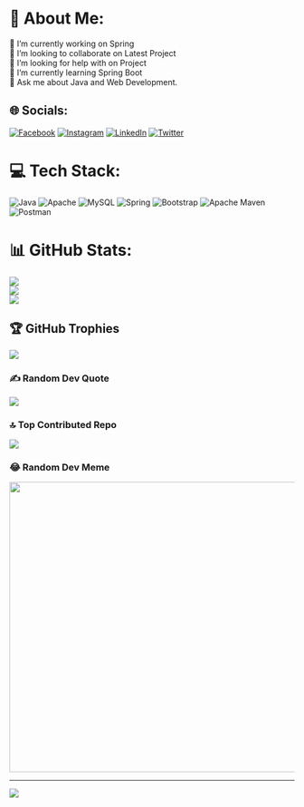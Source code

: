 # 💫 About Me:
🔭 I’m currently working on Spring<br>👯 I’m looking to collaborate on Latest Project<br>🤝 I’m looking for help with on Project<br>🌱 I’m currently learning Spring Boot<br>💬 Ask me about Java and Web Development.<br>


## 🌐 Socials:
[![Facebook](https://img.shields.io/badge/Facebook-%231877F2.svg?logo=Facebook&logoColor=white)](https://facebook.com/AkibKhan) [![Instagram](https://img.shields.io/badge/Instagram-%23E4405F.svg?logo=Instagram&logoColor=white)](https://instagram.com/__.akibkhan.__) [![LinkedIn](https://img.shields.io/badge/LinkedIn-%230077B5.svg?logo=linkedin&logoColor=white)](https://linkedin.com/in/MohammadAkibQureshi) [![Twitter](https://img.shields.io/badge/Twitter-%231DA1F2.svg?logo=Twitter&logoColor=white)](https://twitter.com/@AkibKha33355135) 

# 💻 Tech Stack:
![Java](https://img.shields.io/badge/java-%23ED8B00.svg?style=for-the-badge&logo=java&logoColor=white) ![Apache](https://img.shields.io/badge/apache-%23D42029.svg?style=for-the-badge&logo=apache&logoColor=white) ![MySQL](https://img.shields.io/badge/mysql-%2300f.svg?style=for-the-badge&logo=mysql&logoColor=white) ![Spring](https://img.shields.io/badge/spring-%236DB33F.svg?style=for-the-badge&logo=spring&logoColor=white) ![Bootstrap](https://img.shields.io/badge/bootstrap-%23563D7C.svg?style=for-the-badge&logo=bootstrap&logoColor=white) ![Apache Maven](https://img.shields.io/badge/Apache%20Maven-C71A36?style=for-the-badge&logo=Apache%20Maven&logoColor=white) ![Postman](https://img.shields.io/badge/Postman-FF6C37?style=for-the-badge&logo=postman&logoColor=white)
# 📊 GitHub Stats:
![](https://github-readme-stats.vercel.app/api?username=Akib2705&theme=dark&hide_border=false&include_all_commits=true&count_private=true)<br/>
![](https://github-readme-streak-stats.herokuapp.com/?user=Akib2705&theme=dark&hide_border=false)<br/>
![](https://github-readme-stats.vercel.app/api/top-langs/?username=Akib2705&theme=dark&hide_border=false&include_all_commits=true&count_private=true&layout=compact)

## 🏆 GitHub Trophies
![](https://github-profile-trophy.vercel.app/?username=Akib2705&theme=gitdimmed&no-frame=false&no-bg=true&margin-w=4)

### ✍️ Random Dev Quote
![](https://quotes-github-readme.vercel.app/api?type=horizontal&theme=radical)

### 🔝 Top Contributed Repo
![](https://github-contributor-stats.vercel.app/api?username=Akib2705&limit=5&theme=dark&combine_all_yearly_contributions=true)

### 😂 Random Dev Meme
<img src="https://rm.up.railway.app/" width="512px"/>

---
[![](https://visitcount.itsvg.in/api?id=Akib2705&icon=0&color=0)](https://visitcount.itsvg.in)

<!-- Proudly created with GPRM ( https://gprm.itsvg.in ) -->
